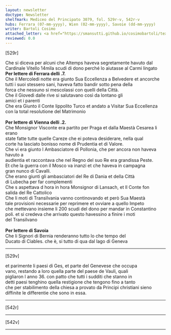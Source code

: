 ```yaml
---
layout: newsletter
doctype: Newsletter
shelfmark: Mediceo del Principato 3079, fol. 529r-v, 542r-v
hubs: Ferrara (07-mm-yyyy), Wien (02-mm-yyyy), Savoie (dd-mm-yyyy)
writer: Bartoli Cosimo
attached_letter: <a href="https://smansutti.github.io/cosimobartoli/texts/TBD/">TBD</a>
reviewed: 0.0
---
```


[529r]  
  
  
Che si diceva per alcuni che Altemps haveva segretamente havuto dal  
Cardinale Vitello 14mila scudi di dono perché lo aiutasse al Carmi lingato  
<strong>Per lettere di Ferrara delli .7.</strong>  
Che il Mercoledi notte era giunto Sua Eccellenza a Belvedere et ancorche  
tutti i suoi stessero sani, haveva fatto bandir sotto pena della  
forca che nessuno si mescolassi con quelli della Città.  
Che il Giovedì dalle rive si salutavano così da lontano gli  
amici et i parenti  
Che era Giunto il Conte lippolito Turco et andato a Visitar Sua Eccellenza  
con la total resolutione del Matrimonio  
<br/><strong>Per lettere di Vienna delli .2.</strong>  
Che Monsignor Visconte era partito per Praga et dalla Maestà Cesarea li erano  
state fatte tutte quelle Careze che ei poteva desiderare, nella qual  
corte ha lasciato bonisso nome di Prudentia et di Valore.  
Che vi era giunto l Ambasciatore di Pollonia, che per ancora non haveva havuto a  
audientia et raccontava che nel Regno del suo Re era grandissa Peste.  
Et che la guerra con il Mosco va inanzi et che haveva in campagna  
gran nunco di Cavalli.  
Che erano giunti gli ambasciatori del Re di Dania et della Città  
di Lubecha per far complementi  
Che s aspettava d hora in hora Monsignor di Lansach, et Il Conte fon  
salida del Re Cattolico  
Che li moti di Transilvania vanno continovando et però Sua Maestà  
tale provisioni necessarie per reprimere et ovviare a quello Impeto  
che mettevano insieme li 200 scudi del dono per mandar in Constantino  
poli. et si credeva che arrivato questo havessino a finire i moti  
del Transilvano  
<br/><strong>Per lettere di Savoia</strong>  
Che li Signori di Bernia renderanno tutto lo che tempo del  
Ducato di Ciables. che è, si tutto di qua dal lago di Geneva  
  
---  

[529v]  
  
  
et parimente li paesi di Ges, et parte del Genevese che occupa  
vano, restando a loro quella parte del paese de Vauli, quali  
pigliaron l anno 36. con patto che tutti i sudditi che stanno in  
detti paesi tenghino quella restigione che tengono fino a tanto  
che per stabilimento della chiesa a provato da Principi christiani sieno  
diffinite le differentie che sono in essa.  
  
---  

[542r]  
  
  
  
---  

[542v]  
  
  
  
---  

